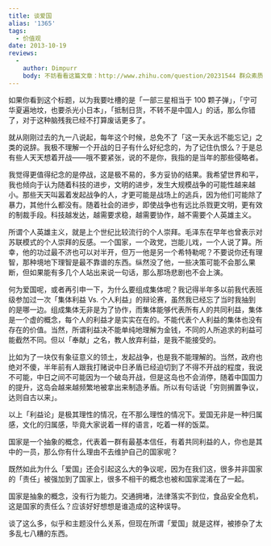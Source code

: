 ```yaml
---
title: 谈爱国
alias: '1365'
tags:
  - 价值观
date: 2013-10-19
reviews:
  -
    author: Dimpurr
    body: 不妨看看这篇文章：http://www.zhihu.com/question/20231544 群众素质低，某革阴影重，无脑愤青多，我只能这样总结。另外，如果没有理解错的话，关于某岛只是象征意义这点不敢苟同，无论经济国土海域等方面，绝对有其价值所在。至于开战，怎么可能 ……
---
```


如果你看到这个标题，以为我要吐槽的是「一部三星相当于 100 颗子弹」，「宁可华夏遍地坟，也要杀光小日本」，「抵制日货，不转不是中国人」的话，那么你错了，对于这种脑残我已经不打算废话更多了。

就从刚刚过去的九一八说起，每年这个时候，总免不了「这一天永远不能忘记」之类的说辞。我极不理解一个开战的日子有什么好纪念的，为了记住仇恨么？于是总有些人天天想着开战——哦不要紧张，说的不是你，我指的是当年的那些侵略者。

我觉得更值得纪念的是停战，这是极不易的，多方妥协的结果。我希望世界和平，我也倾向于认为随着科技的进步，文明的进步，发生大规模战争的可能性越来越小。那些天天叫嚣着发起战争的人，才更可能是战场上的逃兵，因为他们可能除了暴力，其他什么都没有。随着社会的进步，即使战争也有远比杀戮更文明，更有效的制裁手段。科技越发达，越需要求稳，越需要协作，越不需要个人英雄主义。

所谓个人英雄主义，就是上个世纪比较流行的个人崇拜。毛泽东在早年也曾表示对苏联模式的个人崇拜的反感。一个国家，一个政党，岂能儿戏，一个人说了算。所幸，他的功过最不济也可以对半开，但万一他是另一个希特勒呢？不要说你还有理智，那种境地下理智是最不靠谱的东西。纵然没了他，一些决策可能不会那么果断，但如果能有多几个人站出来说一句话，那么那场悲剧也不会上演。

何为爱国呢，或者再引申一下，为什么要组成集体呢？我记得半年多以前我代表班级参加过一次「集体利益 Vs. 个人利益」的辩论赛，虽然我已经忘了当时我抽到的是哪一边。组成集体无非是为了协作，而集体能够代表所有人的共同利益，集体是一个虚的概念，每个人的利益才是实实在在的。不能代表个人利益的集体也没有存在的价值。当然，所谓利益决不能单纯地理解为金钱，不同的人所追求的利益可能截然不同。但以「奉献」之名，教人放弃利益，是我不能接受的。

比如为了一块仅有象征意义的领土，发起战争，也是我不能理解的。当然，政府也绝对不傻，半年前有人跟我打赌说中日矛盾已经迫切到了不得不开战的程度，我说不可能，中日之间不可能因为一个破岛开战，但是这岛也不会消停，随着中国国力的提升，这岛会越来越频繁地被拿出来制造矛盾。所以有句话说「穷则搁置争议，达则自古以来」。

以上「利益论」是极其理性的情况，在不那么理性的情况下。爱国无非是一种归属感，文化的归属感，毕竟大家说着一样的语言，吃着一样的饭菜。

国家是一个抽象的概念，代表着一群有最基本信任，有着共同利益的人，你也是其中的一员，那么你有什么理由不去维护自己的国家呢？

既然如此为什么「爱国」还会引起这么大的争议呢，因为在我们这，很多并非国家的「责任」被强加到了国家上，很多不相干的概念也被和国家混淆在了一起。

国家是抽象的概念，没有行为能力。交通拥堵，法律落实不到位，食品安全危机，这是国家的责任么？应该好好想想是谁造成的这种误导。

谈了这么多，似乎和主题没什么关系，但现在所谓「爱国」就是这样，被掺杂了太多乱七八糟的东西。
